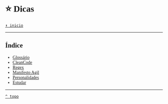 <font face="Calibri">

# ⭐ Dicas

[`⬆️ inicio`](../Readme.md)

---

## Índice

+ [Glossário](./Glossário.md)
+ [CleanCode](./CleanCode.md)
+ [Regex](./Regex.md)
+ [Manifesto Agil](./Manifesto%20Agil.md)
+ [Personalidades](./Personalidades.md)
+ [Estudar](./Estudar.md)

---

[`^ topo`](#⭐-dicas)
</font>
